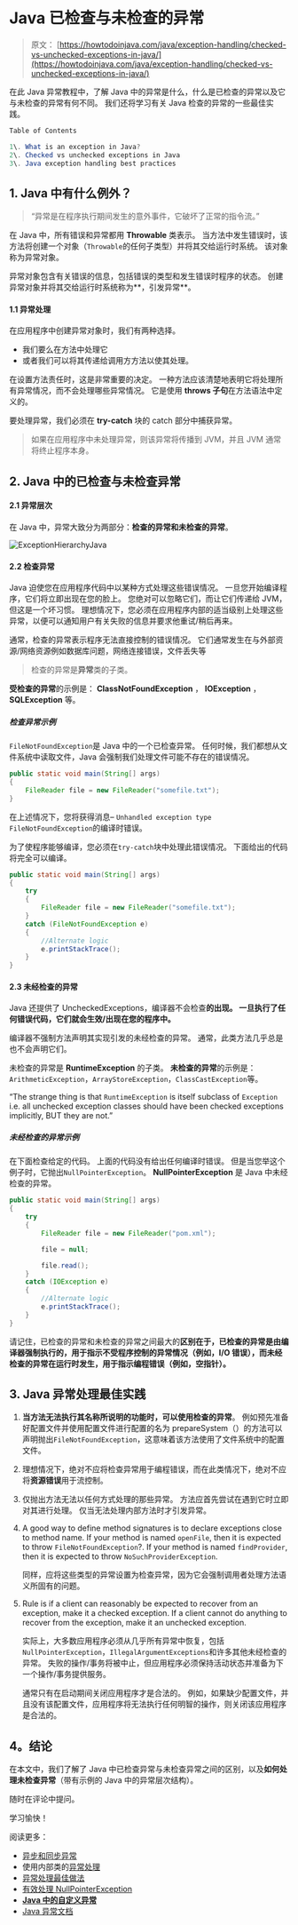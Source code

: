 # Java 已检查与未检查的异常

> 原文： [https://howtodoinjava.com/java/exception-handling/checked-vs-unchecked-exceptions-in-java/](https://howtodoinjava.com/java/exception-handling/checked-vs-unchecked-exceptions-in-java/)

在此 Java 异常教程中，了解 Java 中的异常是什么，什么是已检查的异常以及它与未检查的异常有何不同。 我们还将学习有关 Java 检查的异常的一些最佳实践。

```java
Table of Contents

1\. What is an exception in Java?
2\. Checked vs unchecked exceptions in Java
3\. Java exception handling best practices
```

## 1\. Java 中有什么例外？

> “异常是在程序执行期间发生的意外事件，它破坏了正常的指令流。”

在 Java 中，所有错误和异常都用 **Throwable** 类表示。 当方法中发生错误时，该方法将创建一个对象（`Throwable`的任何子类型）并将其交给运行时系统。 该对象称为异常对象。

异常对象包含有关错误的信息，包括错误的类型和发生错误时程序的状态。 创建异常对象并将其交给运行时系统称为**，引发异常**。

#### 1.1 异常处理

在应用程序中创建异常对象时，我们有两种选择。

*   我们要么在方法中处理它
*   或者我们可以将其传递给调用方方法以使其处理。

在设置方法责任时，这是非常重要的决定。 一种方法应该清楚地表明它将处理所有异常情况，而不会处理哪些异常情况。 它是使用 **throws 子句**在方法语法中定义的。

要处理异常，我们必须在 **try-catch** 块的 catch 部分中捕获异常。

> 如果在应用程序中未处理异常，则该异常将传播到 JVM，并且 JVM 通常将终止程序本身。

## 2\. Java 中的已检查与未检查异常

#### 2.1 异常层次

在 Java 中，异常大致分为两部分：**检查的异常和未检查的异常**。

![ExceptionHierarchyJava](img/4f3a7dac43b1535164c3d51fa62be0b0.png)

#### 2.2 检查异常

Java 迫使您在应用程序代码中以某种方式处理这些错误情况。 一旦您开始编译程序，它们将立即出现在您的脸上。 您绝对可以忽略它们，而让它们传递给 JVM，但这是一个坏习惯。 理想情况下，您必须在应用程序内部的适当级别上处理这些异常，以便可以通知用户有关失败的信息并要求他重试/稍后再来。

通常，检查的异常表示程序无法直接控制的错误情况。 它们通常发生在与外部资源/网络资源例如数据库问题，网络连接错误，文件丢失等

> 检查的异常是**异常**类的子类。

**受检查的异常**的示例是： **ClassNotFoundException** ， **IOException** ， **SQLException** 等。

##### 检查异常示例

`FileNotFoundException`是 Java 中的一个已检查异常。 任何时候，我们都想从文件系统中读取文件，Java 会强制我们处理文件可能不存在的错误情况。

```java
public static void main(String[] args) 
{
    FileReader file = new FileReader("somefile.txt");
}

```

在上述情况下，您将获得消息– `Unhandled exception type FileNotFoundException`的编译时错误。

为了使程序能够编译，您必须在`try-catch`块中处理此错误情况。 下面给出的代码将完全可以编译。

```java
public static void main(String[] args) 
{
    try 
    {
		FileReader file = new FileReader("somefile.txt");
	} 
    catch (FileNotFoundException e) 
    {
    	//Alternate logic
		e.printStackTrace();
	}
}

```

#### 2.3 未经检查的异常

Java 还提供了 UncheckedExceptions，编译器不会检查**的出现。 一旦执行了任何错误代码，它们就会生效/出现在您的程序中。**

编译器不强制方法声明其实现引发的未经检查的异常。 通常，此类方法几乎总是也不会声明它们。

未检查的异常是 **RuntimeException** 的子类。 **未检查的异常**的示例是：`ArithmeticException`，`ArrayStoreException`，`ClassCastException`等。

“The strange thing is that `RuntimeException` is itself subclass of `Exception` i.e. all unchecked exception classes should have been checked exceptions implicitly, BUT they are not.”

##### 未经检查的异常示例

在下面检查给定的代码。 上面的代码没有给出任何编译时错误。 但是当您举这个例子时，它抛出`NullPointerException`。 **NullPointerException** 是 Java 中未经检查的异常。

```java
public static void main(String[] args) 
{
    try 
    {
		FileReader file = new FileReader("pom.xml");

		file = null;

		file.read();
	} 
    catch (IOException e) 
    {
    	//Alternate logic
		e.printStackTrace();
	}
}

```

请记住，已检查的异常和未检查的异常之间最大的**区别在于，已检查的异常是由编译器强制执行的，用于指示不受程序控制的异常情况（例如，I/O 错误），而未经检查的异常在运行时发生，用于指示编程错误（例如，空指针）。**

## 3\. Java 异常处理最佳实践

1.  **当方法无法执行其名称所说明的功能时，可以使用检查的异常**。 例如预先准备好配置文件并使用配置文件进行配置的名为 prepareSystem（）的方法可以声明抛出`FileNotFoundException`，这意味着该方法使用了文件系统中的配置文件。
2.  理想情况下，绝对不应将检查异常用于编程错误，而在此类情况下，绝对不应将**资源错误**用于流控制。
3.  仅抛出方法无法以任何方式处理的那些异常。 方法应首先尝试在遇到它时立即对其进行处理。 仅当无法处理内部方法时才引发异常。
4.  A good way to define method signatures is to declare exceptions close to method name. If your method is named `openFile`, then it is expected to throw `FileNotFoundException`?. If your method is named `findProvider`, then it is expected to throw `NoSuchProviderException`.

    同样，应将这些类型的异常设置为检查异常，因为它会强制调用者处理方法语义所固有的问题。

5.  Rule is if a client can reasonably be expected to recover from an exception, make it a checked exception. If a client cannot do anything to recover from the exception, make it an unchecked exception.

    实际上，大多数应用程序必须从几乎所有异常中恢复，包括`NullPointerException`，`IllegalArgumentExceptions`和许多其他未经检查的异常。 失败的操作/事务将被中止，但应用程序必须保持活动状态并准备为下一个操作/事务提供服务。

    通常只有在启动期间关闭应用程序才是合法的。 例如，如果缺少配置文件，并且没有该配置文件，应用程序将无法执行任何明智的操作，则关闭该应用程序是合法的。

## 4。结论

在本文中，我们了解了 Java 中已检查异常与未检查异常之间的区别，以及**如何处理未检查异常**（带有示例的 Java 中的异常层次结构）。

随时在评论中提问。

学习愉快！

阅读更多：

*   [异步和同步异常](//howtodoinjava.com/java/exception-handling/asynchronous-and-synchronous-exceptions-in-java/ "Asynchronous and synchronous exceptions in java")
*   使用内部类的[异常处理](//howtodoinjava.com/best-practices/best-practices-for-for-exception-handling/ "Best practices for Exception handling")
*   [异常处理最佳做法](//howtodoinjava.com/best-practices/java-exception-handling-best-practices/ "Java exception handling best practices")
*   [有效处理 NullPointerException](//howtodoinjava.com/java/exception-handling/how-to-effectively-handle-nullpointerexception-in-java/ "How to effectively handle NullPointerException in java")
*   [**Java 中的自定义异常**](//howtodoinjava.com/best-practices/best-practices-for-for-exception-handling/ "Best practices for Exception handling")
*   [Java 异常文档](https://docs.oracle.com/javase/tutorial/essential/exceptions/runtime.html)